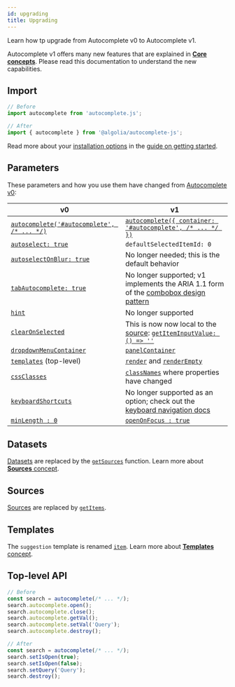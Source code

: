 ```yaml
---
id: upgrading
title: Upgrading
---
```


Learn how tp upgrade from Autocomplete v0 to Autocomplete v1.

Autocomplete v1 offers many new features that are explained in [**Core concepts**](basic-options). Please read this documentation to understand the new capabilities.

## Import

```js
// Before
import autocomplete from 'autocomplete.js';

// After
import { autocomplete } from '@algolia/autocomplete-js';
```

Read more about your [installation options](getting-started#installation) in the [guide on getting started](getting-started).

## Parameters

These parameters and how you use them have changed from [Autocomplete v0](https://github.com/algolia/autocomplete.js/blob/45fa32d008620cf52bf4a90530be338543dfba7f/README.md#global-options):

| v0 | v1 |
| ----------- | ----------- |
| [`autocomplete('#autocomplete', /* ... */)`](https://github.com/algolia/autocomplete.js/blob/45fa32d008620cf52bf4a90530be338543dfba7f/README.md#global-options) | [`autocomplete({ container: '#autocomplete', /* ... */ })`](autocomplete-js/#container) |
| [`autoselect: true`](https://github.com/algolia/autocomplete.js/blob/45fa32d008620cf52bf4a90530be338543dfba7f/README.md#global-options) | `defaultSelectedItemId: 0` |
| [`autoselectOnBlur: true`](https://github.com/algolia/autocomplete.js/blob/45fa32d008620cf52bf4a90530be338543dfba7f/README.md#global-options) | No longer needed; this is the default behavior |
| [`tabAutocomplete: true`](https://github.com/algolia/autocomplete.js/blob/45fa32d008620cf52bf4a90530be338543dfba7f/README.md#global-options) | No longer supported; v1 implements the ARIA 1.1 form of the [combobox design pattern](https://www.w3.org/TR/wai-aria-practices/#combobox) |
| [`hint`](https://github.com/algolia/autocomplete.js/blob/45fa32d008620cf52bf4a90530be338543dfba7f/README.md#global-options) | No longer supported |
| [`clearOnSelected`](https://github.com/algolia/autocomplete.js/blob/45fa32d008620cf52bf4a90530be338543dfba7f/README.md#global-options) | This is now now local to the [source](sources): [`getItemInputValue: () => ''`](sources/#getiteminputvalue)|
| [`dropdownMenuContainer`](https://github.com/algolia/autocomplete.js/blob/45fa32d008620cf52bf4a90530be338543dfba7f/README.md#global-options) | [`panelContainer`](autocomplete-js/#panelcontainer) |
| [`templates`](https://github.com/algolia/autocomplete.js/blob/45fa32d008620cf52bf4a90530be338543dfba7f/README.md#global-options) (top-level) | [`render`](autocomplete-js/#render) and [`renderEmpty`](autocomplete-js/#renderempty) |
| [`cssClasses`](https://github.com/algolia/autocomplete.js/blob/45fa32d008620cf52bf4a90530be338543dfba7f/README.md#global-options) | [`classNames`](autocomplete-js/#classnames) where properties have changed |
| [`keyboardShortcuts`](https://github.com/algolia/autocomplete.js/blob/45fa32d008620cf52bf4a90530be338543dfba7f/README.md#global-options) | No longer supported as an option; check out the [keyboard navigation docs](keyboard-navigation) |
| [`minLength : 0`](https://github.com/algolia/autocomplete.js/blob/45fa32d008620cf52bf4a90530be338543dfba7f/README.md#global-options) | [`openOnFocus : true`](autocomplete-js/#openonfocus)  |

## Datasets

[Datasets](https://github.com/algolia/autocomplete.js/blob/45fa32d008620cf52bf4a90530be338543dfba7f/README.md#datasets) are replaced by the [`getSources`](autocomplete-js/#getsources) function. Learn more about [**Sources** concept](sources).

## Sources

[Sources](https://github.com/algolia/autocomplete.js/blob/45fa32d008620cf52bf4a90530be338543dfba7f/README.md#sources) are replaced by [`getItems`](sources#getitems).

## Templates

The `suggestion` template is renamed [`item`](templates#item). Learn more about [**Templates** concept](templates).

## Top-level API

```js
// Before
const search = autocomplete(/* ... */);
search.autocomplete.open();
search.autocomplete.close();
search.autocomplete.getVal();
search.autocomplete.setVal('Query');
search.autocomplete.destroy();

// After
const search = autocomplete(/* ... */);
search.setIsOpen(true);
search.setIsOpen(false);
search.setQuery('Query');
search.destroy();
```

